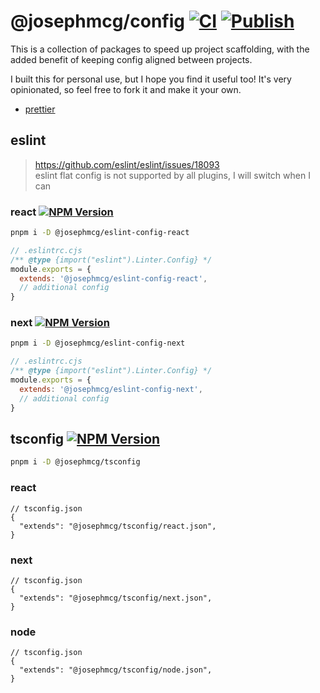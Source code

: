 # @josephmcg/config [![CI](https://github.com/josephmcg/config/actions/workflows/main.yml/badge.svg)](https://github.com/josephmcg/config/actions/workflows/main.yml) [![Publish](https://github.com/josephmcg/config/actions/workflows/publish.yml/badge.svg)](https://github.com/josephmcg/config/actions/workflows/publish.yml)

This is a collection of packages to speed up project scaffolding, with the added benefit of keeping config aligned between projects.

I built this for personal use, but I hope you find it useful too! It's very opinionated, so feel free to fork it and make it your own.

- [prettier](https://github.com/josephmcg/config/blob/main/packages/prettier-config/README.md)

## eslint

> <https://github.com/eslint/eslint/issues/18093>  
> eslint flat config is not supported by all plugins, I will switch when I can

### react [![NPM Version](https://img.shields.io/npm/v/%40josephmcg%2Feslint-config-react)](https://www.npmjs.com/package/@josephmcg/eslint-config-react)

```bash
pnpm i -D @josephmcg/eslint-config-react
```

```cjs
// .eslintrc.cjs
/** @type {import("eslint").Linter.Config} */
module.exports = {
  extends: '@josephmcg/eslint-config-react',
  // additional config
}
```

### next [![NPM Version](https://img.shields.io/npm/v/%40josephmcg%2Feslint-config-next)](https://www.npmjs.com/package/@josephmcg/eslint-config-next)

```bash
pnpm i -D @josephmcg/eslint-config-next
```

```cjs
// .eslintrc.cjs
/** @type {import("eslint").Linter.Config} */
module.exports = {
  extends: '@josephmcg/eslint-config-next',
  // additional config
}
```

## tsconfig [![NPM Version](https://img.shields.io/npm/v/%40josephmcg%2Ftsconfig)](https://www.npmjs.com/package/@josephmcg/tsconfig)

```bash
pnpm i -D @josephmcg/tsconfig
```

### react

```jsonc
// tsconfig.json
{
  "extends": "@josephmcg/tsconfig/react.json",
}
```

### next

```jsonc
// tsconfig.json
{
  "extends": "@josephmcg/tsconfig/next.json",
}
```

### node

```jsonc
// tsconfig.json
{
  "extends": "@josephmcg/tsconfig/node.json",
}
```
